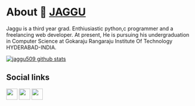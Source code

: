 # About 👋 [JAGGU](https://jaggu.guru)

Jaggu is a third year grad. Enthiusiastic python,c programmer and a freelancing web developer. At present, He is pursuing his undergraduation in Computer Science at Gokaraju Rangaraju Institute Of Technology HYDERABAD-INDIA.


[![jaggu509 github stats](https://github-readme-stats.vercel.app/api?username=jaggu509)](https://github.com/jaggu509/github-readme-stats)


## Social links
<a href="https://github.com/jaggu509"><img src="https://github.com/favicon.ico" padding="35" width="30" height="30" ></a> 
<a href="https://www.facebook.com/profile.php?id=100052633572755"> <img src="https://facebook.com/favicon.ico" padding="35" width="30" height="30" ></a>
<a href ="https://www.linkedin.com/in/jayanth-guru-7ab34a1a1"><img src="https://www.linkedin.com/favicon.ico" padding="35" width="30" height="30" ></a>
